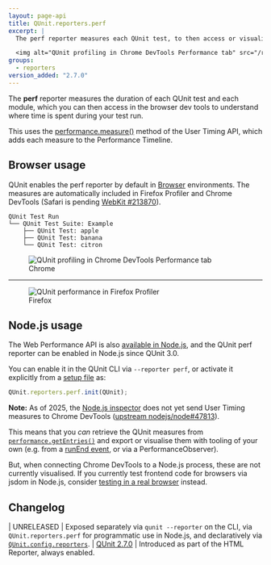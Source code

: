 ```yaml
---
layout: page-api
title: QUnit.reporters.perf
excerpt: |
  The perf reporter measures each QUnit test, to then access or visualize in the browser devtools.

  <img alt="QUnit profiling in Chrome DevTools Performance tab" src="/resources/perf-chrome.png">
groups:
  - reporters
version_added: "2.7.0"
---
```


The **perf** reporter measures the duration of each QUnit test and each module, which you can then access in the browser dev tools to understand where time is spent during your test run.

This uses the [performance.measure()](https://developer.mozilla.org/en-US/docs/Web/API/Performance/measure) method of the User Timing API, which adds each measure to the Performance Timeline.

## Browser usage

QUnit enables the perf reporter by default in [Browser](../../browser.md) environments. The measures are automatically included in Firefox Profiler and Chrome DevTools (Safari is pending [WebKit #213870](https://bugs.webkit.org/show_bug.cgi?id=213870)).

```
QUnit Test Run
└── QUnit Test Suite: Example
    ├── QUnit Test: apple
    ├── QUnit Test: banana
    └── QUnit Test: citron
```

<figure>
  <img alt="QUnit profiling in Chrome DevTools Performance tab" src="/resources/perf-chrome.png">
  <figcaption>Chrome</figcaption>
</figure>

-------

<figure>
  <img alt="QUnit performance in Firefox Profiler" src="/resources/perf-firefox.png">
  <figcaption>Firefox</figcaption>
</figure>

## Node.js usage

The Web Performance API is also [available in Node.js](https://nodejs.org/docs/latest/api/perf_hooks.html), and the QUnit perf reporter can be enabled in Node.js since QUnit 3.0.

You can enable it in the QUnit CLI via `--reporter perf`, or activate it explicitly from a [setup file](../../cli.md#--require) as:

```js
QUnit.reporters.perf.init(QUnit);
```

**Note:** As of 2025, the [Node.js inspector](https://nodejs.org/docs/latest/api/debugger.html#v8-inspector-integration-for-nodejs) does not yet send User Timing measures to Chrome DevTools ([upstream nodejs/node#47813](https://github.com/nodejs/node/issues/47813)).

This means that you _can_ retrieve the QUnit measures from [`performance.getEntries()`](https://nodejs.org/docs/latest/api/perf_hooks.html) and export or visualise them with tooling of your own (e.g. from a [runEnd event](../callbacks/QUnit.on.md#the-runend-event), or via a PerformanceObserver).

But, when connecting Chrome DevTools to a Node.js process, these are not currently visualised. If you currently test frontend code for browsers via jsdom in Node.js, consider [testing in a real browser](../../browser.md) instead.

## Changelog

| UNRELEASED | Exposed separately via `qunit --reporter` on the CLI, via `QUnit.reporters.perf` for programmatic use in Node.js, and declaratively via [`QUnit.config.reporters`](../config/reporters.md).
| [QUnit 2.7.0](https://github.com/qunitjs/qunit/releases/tag/2.7.0) | Introduced as part of the HTML Reporter, always enabled.
